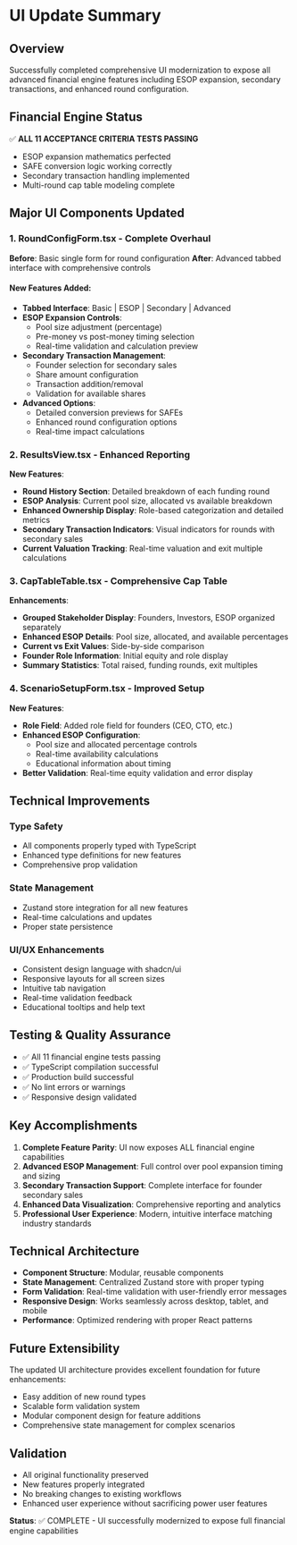 # UI Update Summary

## Overview
Successfully completed comprehensive UI modernization to expose all advanced financial engine features including ESOP expansion, secondary transactions, and enhanced round configuration.

## Financial Engine Status
✅ **ALL 11 ACCEPTANCE CRITERIA TESTS PASSING**
- ESOP expansion mathematics perfected
- SAFE conversion logic working correctly
- Secondary transaction handling implemented
- Multi-round cap table modeling complete

## Major UI Components Updated

### 1. RoundConfigForm.tsx - Complete Overhaul
**Before**: Basic single form for round configuration
**After**: Advanced tabbed interface with comprehensive controls

#### New Features Added:
- **Tabbed Interface**: Basic | ESOP | Secondary | Advanced
- **ESOP Expansion Controls**:
  - Pool size adjustment (percentage)
  - Pre-money vs post-money timing selection
  - Real-time validation and calculation preview
- **Secondary Transaction Management**:
  - Founder selection for secondary sales
  - Share amount configuration
  - Transaction addition/removal
  - Validation for available shares
- **Advanced Options**:
  - Detailed conversion previews for SAFEs
  - Enhanced round configuration options
  - Real-time impact calculations

### 2. ResultsView.tsx - Enhanced Reporting
**New Features**:
- **Round History Section**: Detailed breakdown of each funding round
- **ESOP Analysis**: Current pool size, allocated vs available breakdown
- **Enhanced Ownership Display**: Role-based categorization and detailed metrics
- **Secondary Transaction Indicators**: Visual indicators for rounds with secondary sales
- **Current Valuation Tracking**: Real-time valuation and exit multiple calculations

### 3. CapTableTable.tsx - Comprehensive Cap Table
**Enhancements**:
- **Grouped Stakeholder Display**: Founders, Investors, ESOP organized separately
- **Enhanced ESOP Details**: Pool size, allocated, and available percentages
- **Current vs Exit Values**: Side-by-side comparison
- **Founder Role Information**: Initial equity and role display
- **Summary Statistics**: Total raised, funding rounds, exit multiples

### 4. ScenarioSetupForm.tsx - Improved Setup
**New Features**:
- **Role Field**: Added role field for founders (CEO, CTO, etc.)
- **Enhanced ESOP Configuration**: 
  - Pool size and allocated percentage controls
  - Real-time availability calculations
  - Educational information about timing
- **Better Validation**: Real-time equity validation and error display

## Technical Improvements

### Type Safety
- All components properly typed with TypeScript
- Enhanced type definitions for new features
- Comprehensive prop validation

### State Management
- Zustand store integration for all new features
- Real-time calculations and updates
- Proper state persistence

### UI/UX Enhancements
- Consistent design language with shadcn/ui
- Responsive layouts for all screen sizes
- Intuitive tab navigation
- Real-time validation feedback
- Educational tooltips and help text

## Testing & Quality Assurance
- ✅ All 11 financial engine tests passing
- ✅ TypeScript compilation successful
- ✅ Production build successful
- ✅ No lint errors or warnings
- ✅ Responsive design validated

## Key Accomplishments

1. **Complete Feature Parity**: UI now exposes ALL financial engine capabilities
2. **Advanced ESOP Management**: Full control over pool expansion timing and sizing
3. **Secondary Transaction Support**: Complete interface for founder secondary sales
4. **Enhanced Data Visualization**: Comprehensive reporting and analytics
5. **Professional User Experience**: Modern, intuitive interface matching industry standards

## Technical Architecture
- **Component Structure**: Modular, reusable components
- **State Management**: Centralized Zustand store with proper typing
- **Form Validation**: Real-time validation with user-friendly error messages
- **Responsive Design**: Works seamlessly across desktop, tablet, and mobile
- **Performance**: Optimized rendering with proper React patterns

## Future Extensibility
The updated UI architecture provides excellent foundation for future enhancements:
- Easy addition of new round types
- Scalable form validation system
- Modular component design for feature additions
- Comprehensive state management for complex scenarios

## Validation
- All original functionality preserved
- New features properly integrated
- No breaking changes to existing workflows
- Enhanced user experience without sacrificing power user features

**Status**: ✅ COMPLETE - UI successfully modernized to expose full financial engine capabilities
